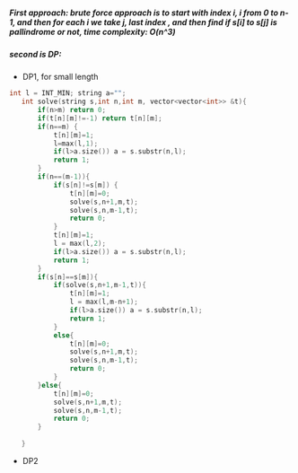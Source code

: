 ##### First approach:  brute force approach is to start with index i, i from 0 to n-1, and then for each i we take j, last index , and then find if s[i] to s[j]  is pallindrome or not, time complexity: O(n^3)

##### second is DP:
- DP1, for small length
 ```cpp
 int l = INT_MIN; string a="";
    int solve(string s,int n,int m, vector<vector<int>> &t){
        if(n>m) return 0;
        if(t[n][m]!=-1) return t[n][m];
        if(n==m) {
            t[n][m]=1;
            l=max(l,1);
            if(l>a.size()) a = s.substr(n,l);
            return 1;
        }
        if(n==(m-1)){
            if(s[n]!=s[m]) {
                t[n][m]=0;
                solve(s,n+1,m,t);
                solve(s,n,m-1,t);
                return 0;
            }
            t[n][m]=1;
            l = max(l,2);
            if(l>a.size()) a = s.substr(n,l);
            return 1;
        }
        if(s[n]==s[m]){
            if(solve(s,n+1,m-1,t)){
                t[n][m]=1;
                l = max(l,m-n+1);
                if(l>a.size()) a = s.substr(n,l);
                return 1;
            }
            else{
                t[n][m]=0;
                solve(s,n+1,m,t);
                solve(s,n,m-1,t);
                return 0;
            }
        }else{
            t[n][m]=0;
            solve(s,n+1,m,t);
            solve(s,n,m-1,t);
            return 0;
        }
        
    }
 ```
 
 - DP2
 ```cpp
 
 ```

